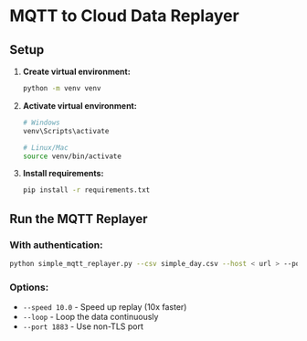 # MQTT to Cloud Data Replayer

## Setup

1. **Create virtual environment:**
   ```bash
   python -m venv venv
   ```

2. **Activate virtual environment:**
   ```bash
   # Windows
   venv\Scripts\activate
   
   # Linux/Mac
   source venv/bin/activate
   ```

3. **Install requirements:**
   ```bash
   pip install -r requirements.txt
   ```

## Run the MQTT Replayer

### With authentication:
```bash
python simple_mqtt_replayer.py --csv simple_day.csv --host < url > --port 8883 --username < username > --password < password > --speed 1
```

### Options:
- `--speed 10.0` - Speed up replay (10x faster)
- `--loop` - Loop the data continuously
- `--port 1883` - Use non-TLS port